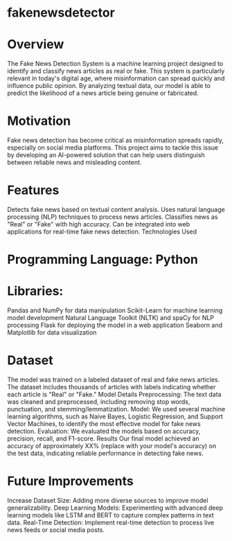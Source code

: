 # fakenewsdetector
# Overview
The Fake News Detection System is a machine learning project designed to identify and classify news articles as real or fake. This system is particularly relevant in today's digital age, where misinformation can spread quickly and influence public opinion. By analyzing textual data, our model is able to predict the likelihood of a news article being genuine or fabricated.

# Motivation
Fake news detection has become critical as misinformation spreads rapidly, especially on social media platforms. This project aims to tackle this issue by developing an AI-powered solution that can help users distinguish between reliable news and misleading content.

# Features
Detects fake news based on textual content analysis.
Uses natural language processing (NLP) techniques to process news articles.
Classifies news as "Real" or "Fake" with high accuracy.
Can be integrated into web applications for real-time fake news detection.
Technologies Used
# Programming Language: Python
# Libraries:
Pandas and NumPy for data manipulation
Scikit-Learn for machine learning model development
Natural Language Toolkit (NLTK) and spaCy for NLP processing
Flask for deploying the model in a web application
Seaborn and Matplotlib for data visualization
# Dataset
The model was trained on a labeled dataset of real and fake news articles. The dataset includes thousands of articles with labels indicating whether each article is "Real" or "Fake."
Model Details
Preprocessing: The text data was cleaned and preprocessed, including removing stop words, punctuation, and stemming/lemmatization.
Model: We used several machine learning algorithms, such as Naive Bayes, Logistic Regression, and Support Vector Machines, to identify the most effective model for fake news detection.
Evaluation: We evaluated the models based on accuracy, precision, recall, and F1-score.
Results
Our final model achieved an accuracy of approximately XX% (replace with your model's accuracy) on the test data, indicating reliable performance in detecting fake news.

# Future Improvements
Increase Dataset Size: Adding more diverse sources to improve model generalizability.
Deep Learning Models: Experimenting with advanced deep learning models like LSTM and BERT to capture complex patterns in text data.
Real-Time Detection: Implement real-time detection to process live news feeds or social media posts.
